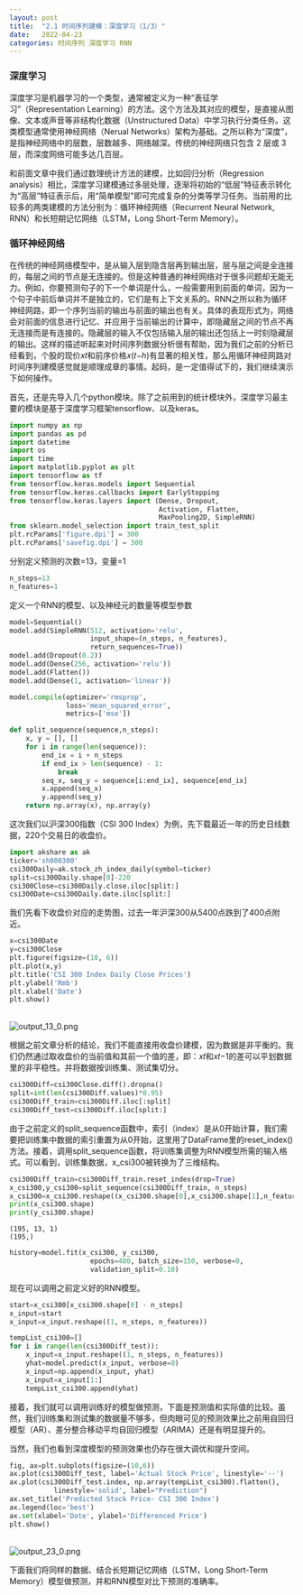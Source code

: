 ```yaml
---
layout: post
title:  "2.1 时间序列建模：深度学习（1/3）"
date:   2022-04-23
categories: 时间序列 深度学习 RNN
---
```



### 深度学习


深度学习是机器学习的一个类型，通常被定义为一种“表征学习”（Representation Learning）的方法。这个方法及其对应的模型，是直接从图像、文本或声音等非结构化数据（Unstructured Data）中学习执行分类任务。这类模型通常使用神经网络（Nerual Networks）架构为基础。之所以称为“深度”，是指神经网络中的层数，层数越多、网络越深。传统的神经网络只包含 2 层或 3 层，而深度网络可能多达几百层。


和前面文章中我们通过数理统计方法的建模，比如回归分析（Regression analysis）相比，深度学习建模通过多层处理，逐渐将初始的“低层”特征表示转化为“高层”特征表示后，用“简单模型”即可完成复杂的分类等学习任务。当前用的比较多的两类建模的方法分别为：循环神经网络（Recurrent Neural Network, RNN）和长短期记忆网络（LSTM，Long Short-Term Memory）。


### 循环神经网络


在传统的神经网络模型中，是从输入层到隐含层再到输出层，层与层之间是全连接的，每层之间的节点是无连接的。但是这种普通的神经网络对于很多问题却无能无力。例如，你要预测句子的下一个单词是什么，一般需要用到前面的单词，因为一个句子中前后单词并不是独立的，它们是有上下文关系的。RNN之所以称为循环神经网路，即一个序列当前的输出与前面的输出也有关。具体的表现形式为，网络会对前面的信息进行记忆、并应用于当前输出的计算中，即隐藏层之间的节点不再无连接而是有连接的。隐藏层的输入不仅包括输入层的输出还包括上一时刻隐藏层的输出。这样的描述听起来对时间序列数据分析很有帮助，因为我们之前的分析已经看到，个股的现价𝑥𝑡和前序价格𝑥(𝑡−ℎ)有显著的相关性，那么用循环神经网路对时间序列建模感觉就是顺理成章的事情。起码，是一定值得试下的，我们继续演示下如何操作。


首先，还是先导入几个python模块。除了之前用到的统计模块外，深度学习最主要的模块是基于深度学习框架tensorflow、以及keras。


```python
import numpy as np
import pandas as pd
import datetime
import os
import time
import matplotlib.pyplot as plt
import tensorflow as tf
from tensorflow.keras.models import Sequential
from tensorflow.keras.callbacks import EarlyStopping
from tensorflow.keras.layers import (Dense, Dropout, 
                                     Activation, Flatten, 
                                     MaxPooling2D, SimpleRNN)
from sklearn.model_selection import train_test_split
plt.rcParams['figure.dpi'] = 300
plt.rcParams['savefig.dpi'] = 300
```


分别定义预测的次数=13，变量=1


```python
n_steps=13
n_features=1
```


定义一个RNN的模型、以及神经元的数量等模型参数


```python
model=Sequential()
model.add(SimpleRNN(512, activation='relu', 
                    input_shape=(n_steps, n_features),
                    return_sequences=True))
model.add(Dropout(0.2))
model.add(Dense(256, activation='relu'))
model.add(Flatten())
model.add(Dense(1, activation='linear'))
```


```python
model.compile(optimizer='rmsprop',
              loss='mean_squared_error',
              metrics=['mse'])
```


```python
def split_sequence(sequence,n_steps):
    x, y = [], []
    for i in range(len(sequence)):
        end_ix = i + n_steps
        if end_ix > len(sequence) - 1:
            break
        seq_x, seq_y = sequence[i:end_ix], sequence[end_ix]
        x.append(seq_x)
        y.append(seq_y)
    return np.array(x), np.array(y)
```


这次我们以沪深300指数（CSI 300 Index）为例，先下载最近一年的历史日线数据，220个交易日的收盘价。


```python
import akshare as ak
ticker='sh000300'
csi300Daily=ak.stock_zh_index_daily(symbol=ticker)
split=csi300Daily.shape[0]-220
csi300Close=csi300Daily.close.iloc[split:]
csi300Date=csi300Daily.date.iloc[split:]
```


我们先看下收盘价对应的走势图，过去一年沪深300从5400点跌到了400点附近。


```python
x=csi300Date
y=csi300Close
plt.figure(figsize=(10, 6))
plt.plot(x,y)
plt.title('CSI 300 Index Daily Close Prices')
plt.ylabel('Rmb')
plt.xlabel('Date')
plt.show()
```

​    
![output_13_0.png](https://s2.loli.net/2022/04/23/QO7NU1imoR4hMAd.png)
​    

根据之前文章分析的结论，我们不能直接用收盘价建模，因为数据是非平衡的。我们仍然通过取收盘价的当前值和其前一个值的差，即：𝑥𝑡和𝑥𝑡−1的差可以平划数据里的非平稳性。并将数据按训练集、测试集切分。


```python
csi300Diff=csi300Close.diff().dropna()
split=int(len(csi300Diff.values)*0.95)
csi300Diff_train=csi300Diff.iloc[:split]
csi300Diff_test=csi300Diff.iloc[split:]
```


由于之前定义的split_sequence函数中，索引（index）是从0开始计算，我们需要把训练集中数据的索引重置为从0开始，这里用了DataFrame里的reset_index()方法。接着，调用split_sequence函数，将训练集调整为RNN模型所需的输入格式。可以看到，训练集数据，x_csi300被转换为了三维结构。


```python
csi300Diff_train=csi300Diff_train.reset_index(drop=True)
x_csi300,y_csi300=split_sequence(csi300Diff_train, n_steps)
x_csi300=x_csi300.reshape((x_csi300.shape[0],x_csi300.shape[1],n_features))
print(x_csi300.shape)
print(y_csi300.shape)
```

    (195, 13, 1)
    (195,)



```python
history=model.fit(x_csi300, y_csi300, 
                    epochs=400, batch_size=150, verbose=0, 
                    validation_split=0.10)
```


现在可以调用之前定义好的RNN模型。


```python
start=x_csi300[x_csi300.shape[0] - n_steps]
x_input=start
x_input=x_input.reshape((1, n_steps, n_features))
```


```python
tempList_csi300=[]
for i in range(len(csi300Diff_test)):
    x_input=x_input.reshape((1, n_steps, n_features))
    yhat=model.predict(x_input, verbose=0)
    x_input=np.append(x_input, yhat)
    x_input=x_input[1:]
    tempList_csi300.append(yhat)
```


接着，我们就可以调用训练好的模型做预测，下面是预测值和实际值的比较。虽然，我们训练集和测试集的数据量不够多，但肉眼可见的预测效果比之前用自回归模型（AR）、差分整合移动平均自回归模型（ARIMA）还是有明显提升的。


当然，我们也看到深度模型的预测效果也仍存在很大调优和提升空间。


```python
fig, ax=plt.subplots(figsize=(10,6))
ax.plot(csi300Diff_test, label='Actual Stock Price', linestyle='--')
ax.plot(csi300Diff_test.index, np.array(tempList_csi300).flatten(),
           linestyle='solid', label="Prediction")
ax.set_title('Predicted Stock Price- CSI 300 Index')
ax.legend(loc='best')
ax.set(xlabel='Date', ylabel='Differenced Price')
plt.show()
```

​    
![output_23_0.png](https://s2.loli.net/2022/04/23/AWgcKaSi5PT4lbt.png)
​    

下面我们将同样的数据、结合长短期记忆网络（LSTM，Long Short-Term Memory）模型做预测，并和RNN模型对比下预测的准确率。



